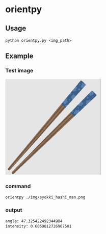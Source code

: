 # orientpy

## Usage
```
python orientpy.py <img_path>
```

## Example

### Test image

<img src="./img/syokki_hashi_man.png" width="300">

### command
```
orientpy ./img/syokki_hashi_man.png
```
### output
```
angle: 47.325422492344984
intensity: 0.6059812726967501
```
